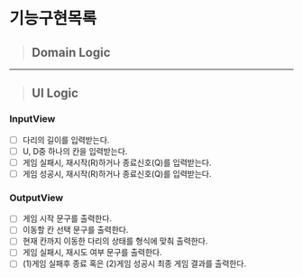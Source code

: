 # 기능구현목록
> ## Domain Logic
---
> ## UI Logic
### InputView

- [ ] 다리의 길이를 입력받는다.
- [ ] U, D중 하나의 칸을 입력받는다.
- [ ] 게임 실패시, 재시작(R)하거나 종료신호(Q)를 입력받는다.
- [ ] 게임 성공시, 재시작(R)하거나 종료신호(Q)를 입력받는다.

### OutputView
- [ ] 게임 시작 문구를 출력한다.
- [ ] 이동할 칸 선택 문구를 출력한다.
- [ ] 현재 칸까지 이동한 다리의 상태를 형식에 맞춰 출력한다.
- [ ] 게임 실패시, 재시도 여부 문구를 출력한다.
- [ ] (1)게임 실패후 종료 혹은 (2)게임 성공시 최종 게임 결과를 출력한다.